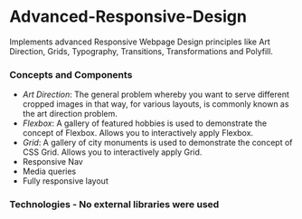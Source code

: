# Advanced-Responsive-Design
Implements advanced Responsive Webpage Design principles like Art Direction, Grids, Typography, Transitions, Transformations and Polyfill.

### Concepts and Components
  - *Art Direction*: The general problem whereby you want to serve different cropped images in that way, for various layouts, is commonly known as the art direction problem. 
  - *Flexbox*:	A gallery of featured hobbies is used to demonstrate the concept of Flexbox. Allows you to interactively apply Flexbox.
  - *Grid*:	A gallery of city monuments is used to demonstrate the concept of CSS Grid. Allows you to interactively apply Grid.
  - Responsive Nav
  - Media queries
  - Fully responsive layout

### Technologies - No external libraries were used
